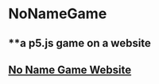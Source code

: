 # NoNameGame
## **a p5.js game on a website
## [No Name Game Website](https://notpaavan.github.io/NoNameGame/)
